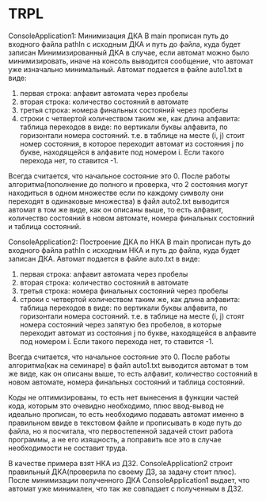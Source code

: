 # TRPL

ConsoleApplication1: Минимизация ДКА
В main прописан путь до входного файла pathIn с исходным ДКА и путь до файла, куда будет записан Минимизированный
ДКА в случае, если автомат можно было минимизировать, иначе на консоль выводится сообщение, что автомат уже изначально
минимальный.
Автомат подается в файле auto1.txt в виде:
1) первая строка: алфавит автомата через пробелы
2) вторая строка: количество состояний в автомате
3) третья строка: номера финальных состояний через пробелы
4) строки с четвертой количеством таким же, как длина алфавита: таблица переходов в виде:
по вертикали буквы алфавита, по горизонтали номера состояний. т.е. в таблице на месте (i, j) стоит номер состояния,
в которое переходит автомат из состояния j по букве, находящейся в алфавите под номером i. Если такого перехода нет, то
ставится -1.

Всегда считается, что начальное состояние это 0.
После работы алгоритма(пополнение до полного и проверка, что 2 состояния могут находиться в одном множестве если по 
каждому символу они переходят в одинаковые множества) в файл auto2.txt выводится автомат в том же виде, как он описаны 
выше, то есть алфавит, количество состояний в новом автомате, номера финальных состояний и таблица состояний.

ConsoleApplication2: Построение ДКА по НКА
В main прописан путь до входного файла pathIn с исходным НКА и путь до файла, куда будет записан
ДКА.
Автомат подается в файле auto.txt в виде:
1) первая строка: алфавит автомата через пробелы
2) вторая строка: количество состояний в автомате
3) третья строка: номера финальных состояний через пробелы
4) строки с четвертой количеством таким же, как длина алфавита: таблица переходов в виде:
по вертикали буквы алфавита, по горизонтали номера состояний. т.е. в таблице на месте (i, j) стоят номера состояний через 
запятую без пробелов, в которые переходит автомат из состояния j по букве, находящейся в алфавите под номером i. 
Если такого перехода нет, то ставится -1.

Всегда считается, что начальное состояние это 0.
После работы алгоритма(как на семинаре) в файл auto1.txt выводится автомат в том же виде, как он описаны выше, то есть 
алфавит, количество состояний в новом автомате, номера финальных состояний и таблица состояний.

Коды не оптимизированы, то есть нет вынесения в функции частей кода, которым это очевидно необходимо, плюс ввод-вывод
не идеально прописан, то есть необходимо подавать автомат именно в правильном ввиде в текстовом файле и прописывать в коде
путь до файла, но я посчитала, что первостепенной задачей стоит работа программы, а не его изящность, а поправить все это
в случае необходимости не составит труда.

В качестве примера взят НКА из ДЗ2. ConsoleApplication2 строит правильный ДКА(проверила по своему ДЗ, за задачу стоит 
плюс). После минимизации полученного ДКА ConsoleApplication1 выдает, что автомат уже минимален, что так же совпадает с 
полученным в ДЗ2.
